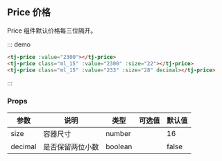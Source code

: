 ## Price 价格

Price 组件默认价格每三位隔开。

<div class="demo-block mt_15">
<tj-price :value="2300"></tj-price>
<tj-price class="ml_15" :value="2300" :size="22"></tj-price>
<tj-price class="ml_15" :value="233" :size="28" decimal></tj-price>
</div>

::: demo
```html
<tj-price :value="2300"></tj-price>
<tj-price class="ml_15" :value="2300" :size="22"></tj-price>
<tj-price class="ml_15" :value="233" :size="28" decimal></tj-price>
```
:::

### Props
| 参数 | 说明 | 类型 | 可选值 | 默认值 |
| ----- | ----- | ----- | -----  | ----- |
| size | 容器尺寸 | number | | 16 |
| decimal | 是否保留两位小数 | boolean | | false |